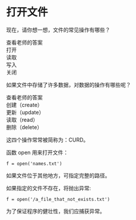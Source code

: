# 打开文件

现在，请你想一想，文件的常见操作有哪些？

<div x-data="{show:false}">
<div class="btn mb-4" x-on:click="show=!show">查看老师的答案</div>
  <div x-show="show">
    <div class="flex justify-start gap-1">
      <div class="brick w-10 h-8">打开</div>
      <div class="brick w-10 h-8">读取</div>
      <div class="brick w-10 h-8">写入</div>
      <div class="brick w-10 h-8">关闭</div>
    </div>
  </div>
</div>

如果文件中存储了许多数据，对数据的操作有哪些呢？

<div x-data="{show:false}">
  <div class="btn mb-4" x-on:click="show=!show">查看老师的答案</div>
  <div x-show="show">
    <div class="flex flex-col justify-start gap-1">
        <div class="brick-cyan w-36 h-8 text-start pl-4">创建（create）</div>
        <div class="brick-yellow w-36 h-8 text-start pl-4">更新（update）</div>
        <div class="brick w-36 h-8 text-start pl-4">读取（read）</div>
        <div class="brick-red w-36 h-8 text-start pl-4">删除（delete）</div>
    </div>
  </div>

这四个操作常常被简称为：CURD。

</div>

函数 open 用来打开文件：

```python3
f = open('names.txt')
```

如果文件位于其他地方，可指定完整的路径。

如果指定的文件不存在，将抛出异常:

<div class="run"></div>

```python3
f = open('/a_file_that_not_exists.txt')
```

为了保证程序的健壮性，我们应捕获异常。
